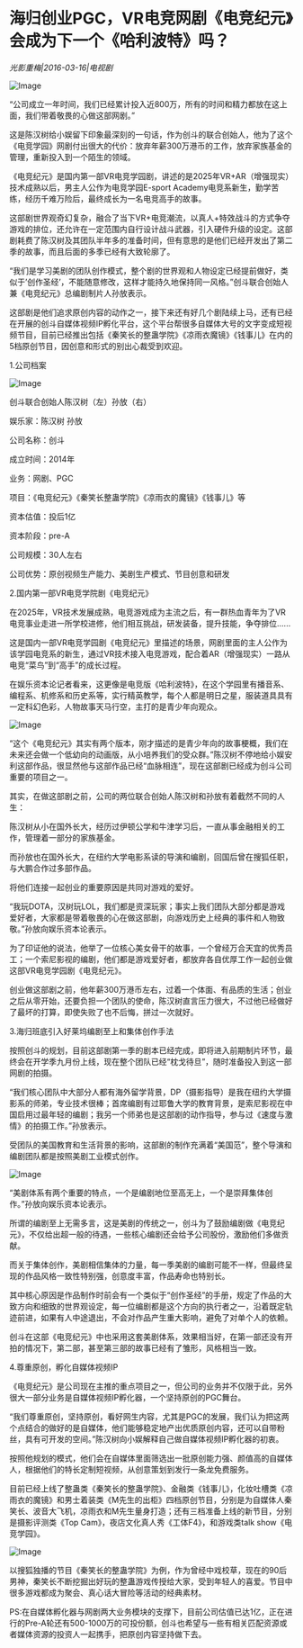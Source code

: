 # 海归创业PGC，VR电竞网剧《电竞纪元》会成为下一个《哈利波特》吗？

*光影重梅|2016-03-16|电视剧*

![Image](http://p3.pstatp.com/large/616400020813b43fe94b)

“公司成立一年时间，我们已经累计投入近800万，所有的时间和精力都放在这上面，我们带着敬畏的心做这部网剧。”

这是陈汉树给小娱留下印象最深刻的一句话，作为创斗的联合创始人，他为了这个《电竞学园》网剧付出很大的代价：放弃年薪300万港币的工作，放弃家族基金的管理，重新投入到一个陌生的领域。

《电竞纪元》是国内第一部VR电竞学园剧，讲述的是2025年VR+AR（增强现实）技术成熟以后，男主人公作为电竞学园E-sport Academy电竞系新生，勤学苦练，经历千难万险后，最终成长为一名电竞高手的故事。

这部剧世界观奇幻复杂，融合了当下VR+电竞潮流，以真人+特效战斗的方式争夺游戏的排位，还允许在一定范围内自行设计战斗武器，引入硬件升级的设定。这部剧耗费了陈汉树及其团队半年多的准备时间，但有意思的是他们已经开发出了第二季的故事，而且后面的多季已经有大致轮廓了。

“我们是学习美剧的团队创作模式，整个剧的世界观和人物设定已经提前做好，类似于’创作圣经’，不能随意修改，这样才能持久地保持同一风格。”创斗联合创始人兼《电竞纪元》总编剧制片人孙放表示。

这部剧是他们追求原创内容的动作之一，接下来还有好几个剧陆续上马，还有已经在开展的创斗自媒体视频IP孵化平台，这个平台帮很多自媒体大号的文字变成短视频节目，目前已经推出包括《秦笑长的整蛊学院》《凉雨衣魔镜》《钱事儿》在内的5档原创节目，因创意和形式的别出心裁受到欢迎。

1.公司档案

![Image](http://p1.pstatp.com/large/6165000114f95575c1fe)

创斗联合创始人陈汉树（左）孙放（右）

娱乐家：陈汉树 孙放

公司名称：创斗

成立时间：2014年

业务：网剧、PGC

项目：《电竞纪元》《秦笑长整蛊学院》《凉雨衣的魔镜》《钱事儿》等

资本估值：投后1亿

资本阶段：pre-A

公司规模：30人左右

公司优势：原创视频生产能力、美剧生产模式、节目创意和研发

2.国内第一部VR电竞学院剧《电竞纪元》

在2025年，VR技术发展成熟，电竞游戏成为主流之后，有一群热血青年为了VR电竞事业走进一所学校进修，他们相互挑战，研发装备，提升技能，争夺排位......

这是国内一部VR电竞学园剧《电竞纪元》里描述的场景，网剧里面的主人公作为该学园电竞系的新生，通过VR技术接入电竞游戏，配合着AR（增强现实）一路从电竞“菜鸟”到“高手”的成长过程。

在娱乐资本论记者看来，这更像是电竞版《哈利波特》，在这个学园里有播音系、编程系、机修系和历史系等，实行精英教学，每个人都是明日之星，服装道具具有一定科幻色彩，人物故事天马行空，主打的是青少年向观众。

![Image](http://p2.pstatp.com/large/616000038b8affd2c328)

“这个《电竞纪元》其实有两个版本，刚才描述的是青少年向的故事梗概，我们在未来还会做一个低幼向的动画版，从小培养我们的受众群。”陈汉树不停地给小娱安利这部作品，很显然他与这部作品已经“血脉相连”，现在这部剧已经成为创斗公司重要的项目之一。

其实，在做这部剧之前，公司的两位联合创始人陈汉树和孙放有着截然不同的人生：

陈汉树从小在国外长大，经历过伊顿公学和牛津学习后，一直从事金融相关的工作，管理着一部分的家族基金。

而孙放也在国外长大，在纽约大学电影系读的导演和编剧，回国后曾在搜狐任职，与大鹏合作过多部作品。

将他们连接一起创业的重要原因是共同对游戏的爱好。

“我玩DOTA，汉树玩LOL，我们都是资深玩家；事实上我们团队大部分都是游戏爱好者，大家都是带着敬畏的心在做这部剧，向游戏历史上经典的事件和人物致敬。”孙放向娱乐资本论表示。

为了印证他的说法，他举了一位核心美女骨干的故事，一个曾经万合天宜的优秀员工；一个索尼影视的编剧，他们都是游戏爱好者，都放弃各自优厚工作一起创业做这部VR电竞学园剧《电竞纪元》。

创业做这部剧之前，他年薪300万港币左右，过着一个体面、有品质的生活；创业之后从零开始，还要负担一个团队的使命，陈汉树直言压力很大，不过他已经做好了最坏的打算，即使失败了也不后悔，拼过一次就好。

3.海归班底引入好莱坞编剧至上和集体创作手法

按照创斗的规划，目前这部剧第一季的剧本已经完成，即将进入前期制片环节，最终会在开学季九月份上线，现在整个团队已经“枕戈待旦”，随时准备投入到这一部网剧的拍摄。

“我们核心团队中大部分人都有海外留学背景，DP（摄影指导）是我在纽约大学摄影系的师弟，专业技术很棒；首席编剧有过耶鲁大学的教育背景，是索尼影视在中国启用过最年轻的编剧；我另一个师弟也是这部剧的动作指导，参与过《速度与激情》的拍摄工作。”孙放表示。

受团队的美国教育和生活背景的影响，这部剧的制作充满着“美国范”，整个导演和编剧团队都是按照美剧工业模式创作。

![Image](http://p1.pstatp.com/large/6165000114f82103b99a)

“美剧体系有两个重要的特点，一个是编剧地位至高无上，一个是崇拜集体创作。”孙放向娱乐资本论表示。

所谓的编剧至上无需多言，这是美剧的传统之一，创斗为了鼓励编剧做《电竞纪元》，不仅给出超一般的待遇，一些核心编剧还会给予公司股份，激励他们多做贡献。

而关于集体创作，美剧相信集体的力量，每一季美剧的编剧可能不一样，但最终呈现的作品风格一致性特别强，创意度丰富，作品寿命也特别长。

其中核心原因是作品制作时前会有一个类似于“创作圣经”的手册，规定了作品的大致方向和细致的世界观设定，每一位编剧都是这个方向的执行者之一，沿着既定轨迹前进，如果有人中途退出，不会对作品产生重大影响，避免了对单个人的依赖。

创斗在这部《电竞纪元》中也采用这套美剧体系，效果相当好，在第一部还没有开拍的情况下，第二部，甚至第三部的故事已经有了雏形，风格相当一致。

4.尊重原创，孵化自媒体视频IP

《电竞纪元》是公司现在主推的重点项目之一，但公司的业务并不仅限于此，另外很大一部分业务是自媒体视频IP孵化器，一个坚持原创的PGC舞台。

“我们尊重原创，坚持原创，看好网生内容，尤其是PGC的发展，我们认为把这两个点结合的做好的是自媒体，他们能够稳定地产出优质原创内容，还可以自带粉丝，具有可开发的空间。”陈汉树向小娱解释自己做自媒体视频IP孵化器的初衷。

按照他规划的模式，他们会在自媒体里面筛选出一批原创能力强、颜值高的自媒体人，根据他们的特长定制短视频，从创意策划到发行一条龙免费服务。

目前已经上线了整蛊类《秦笑长的整蛊学院》、金融类《钱事儿》，化妆吐槽类《凉雨衣的魔镜》和男士着装类《M先生的出柜》四档原创节目，分别是为自媒体人秦笑长、波音大飞机，凉雨衣和M先生量身打造；还有三档准备上线的新节目，分别是摄影评测类《Top Cam》，夜店文化真人秀《工体F4》，和游戏类talk show《电竞学园》。

![Image](http://p2.pstatp.com/large/616000038b89dcb4bc42)

以搜狐独播的节目《秦笑长的整蛊学院》为例，作为曾经中戏校草，现在的90后男神，秦笑长不断挖掘出好玩的整蛊游戏传授给大家，受到年轻人的喜爱。节目中很多游戏都成为聚会、真心话大冒险等活动的经典素材。

PS:在自媒体孵化器与网剧两大业务模块的支撑下，目前公司估值已达1亿，正在进行的Pre-A轮还有500-1000万的可投份额，创斗也希望与一些有相关匹配资源或者媒体资源的投资人一起携手，把原创内容坚持做下去。

